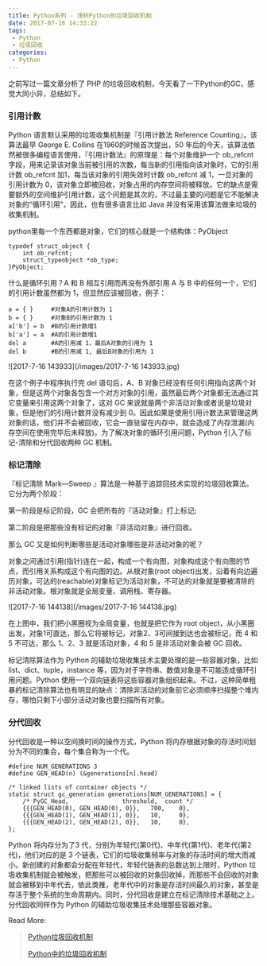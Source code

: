 ```yaml
---
title: Python系列 - 浅析Python的垃圾回收机制
date: 2017-07-16 14:33:22
tags:
 - Python
 - 垃圾回收
categories:
 - Python
---
```


之前写过一篇文章分析了 PHP 的垃圾回收机制，今天看了一下Python的GC，感觉大同小异，总结如下。

### 引用计数

Python 语言默认采用的垃圾收集机制是『引用计数法 Reference Counting』，该算法最早 George E. Collins 在1960的时候首次提出，50 年后的今天，该算法依然被很多编程语言使用，『引用计数法』的原理是：每个对象维护一个 ob_refcnt 字段，用来记录该对象当前被引用的次数，每当新的引用指向该对象时，它的引用计数 ob_refcnt  加1，每当该对象的引用失效时计数 ob_refcnt 减 1，一旦对象的引用计数为 0，该对象立即被回收，对象占用的内存空间将被释放。它的缺点是需要额外的空间维护引用计数，这个问题是其次的，不过最主要的问题是它不能解决对象的“循环引用”，因此，也有很多语言比如 Java 并没有采用该算法做来垃圾的收集机制。

python里每一个东西都是对象，它们的核心就是一个结构体：PyObject

```
typedef struct_object {
	int ob_refcnt;
 	struct_typeobject *ob_type;
}PyObject;
```

什么是循环引用？A 和 B 相互引用而再没有外部引用 A 与 B 中的任何一个，它们的引用计数虽然都为 1，但显然应该被回收，例子：

```
a = { }     #对象A的引用计数为 1 
b = { }     #对象B的引用计数为 1 
a['b'] = b  #B的引用计数增1 
b['a'] = a  #A的引用计数增1 
del a       #A的引用减 1，最后A对象的引用为 1 
del b       #B的引用减 1, 最后B对象的引用为 1 
```

![2017-7-16 143933](/images/2017-7-16 143933.jpg)

在这个例子中程序执行完 del 语句后，A、B 对象已经没有任何引用指向这两个对象，但是这两个对象各包含一个对方对象的引用，虽然最后两个对象都无法通过其它变量来引用这两个对象了，这对 GC 来说就是两个非活动对象或者说是垃圾对象，但是他们的引用计数并没有减少到 0。因此如果是使用引用计数法来管理这两对象的话，他们并不会被回收，它会一直驻留在内存中，就会造成了内存泄漏(内存空间在使用完毕后未释放)。为了解决对象的循环引用问题，Python 引入了标记-清除和分代回收两种 GC 机制。

### 标记清除

『标记清除 Mark—Sweep 』算法是一种基于追踪回技术实现的垃圾回收算法。它分为两个阶段：

第一阶段是标记阶段，GC 会把所有的『活动对象』打上标记;

第二阶段是把那些没有标记的对象『非活动对象』进行回收。

那么 GC 又是如何判断哪些是活动对象哪些是非活动对象的呢？

对象之间通过引用(指针)连在一起，构成一个有向图，对象构成这个有向图的节点，而引用关系构成这个有向图的边。从根对象(root object)出发，沿着有向边遍历对象，可达的(reachable)对象标记为活动对象，不可达的对象就是要被清除的非活动对象。根对象就是全局变量、调用栈、寄存器。

![2017-7-16 144138](/images/2017-7-16 144138.jpg)

在上图中，我们把小黑圈视为全局变量，也就是把它作为 root object，从小黑圈出发，对象1可直达，那么它将被标记，对象2、3可间接到达也会被标记，而 4 和 5 不可达，那么 1、2、3 就是活动对象，4 和 5 是非活动对象会被 GC 回收。

标记清除算法作为 Python 的辅助垃圾收集技术主要处理的是一些容器对象，比如 list、dict、tuple，instance 等，因为对于字符串、数值对象是不可能造成循环引用问题。Python 使用一个双向链表将这些容器对象组织起来。不过，这种简单粗暴的标记清除算法也有明显的缺点：清除非活动的对象前它必须顺序扫描整个堆内存，哪怕只剩下小部分活动对象也要扫描所有对象。

### 分代回收

分代回收是一种以空间换时间的操作方式，Python 将内存根据对象的存活时间划分为不同的集合，每个集合称为一个代。

```
#define NUM_GENERATIONS 3
#define GEN_HEAD(n) (&generations[n].head)

/* linked lists of container objects */
static struct gc_generation generations[NUM_GENERATIONS] = {
    /* PyGC_Head,               threshold,  count */
    {{{GEN_HEAD(0), GEN_HEAD(0), 0}},   700,    0},
    {{{GEN_HEAD(1), GEN_HEAD(1), 0}},   10,     0},
    {{{GEN_HEAD(2), GEN_HEAD(2), 0}},   10,     0},
};
```

Python 将内存分为了3 代，分别为年轻代(第0代)、中年代(第1代)、老年代(第2代)，他们对应的是 3 个链表，它们的垃圾收集频率与对象的存活时间的增大而减小。新创建的对象都会分配在年轻代，年轻代链表的总数达到上限时，Python 垃圾收集机制就会被触发，把那些可以被回收的对象回收掉，而那些不会回收的对象就会被移到中年代去，依此类推，老年代中的对象是存活时间最久的对象，甚至是存活于整个系统的生命周期内。同时，分代回收是建立在标记清除技术基础之上。分代回收同样作为 Python 的辅助垃圾收集技术处理那些容器对象。



Read More:

> [Python垃圾回收机制](http://hbprotoss.github.io/posts/pythonla-ji-hui-shou-ji-zhi.html)  
>
> [Python中的垃圾回收机制](http://developer.51cto.com/art/201706/542251.htm)  